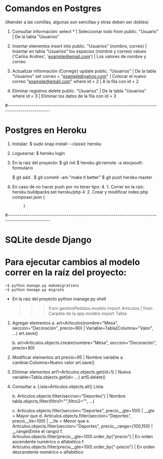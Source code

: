 # Comandos en Postgres
(Atender a las comillas, algunas son sencillas y otras deben ser dobles)

1. Consultar información:
	select *																					| Seleccionar todo
	from public. "Usuario"														| De la tabla "Usuarios"

2. Insertar elementos
	insert into public. "Usuarios" (nombre, correo)   | Insertar en tabla "Usuarios" los espacios (nombre y correo)
	values ('Carlos Andres', 'example@email.com')		  | Los valores de nombre y correo
	
3. Actualizar información (Corregir)
	update public. "Usuarios"													| De la tabla "Usuarios"
	set correo = "example@yahoo.com"									| Colocar el nuevo correo "example@email.com"
	where id = 2																			| A la fila con id = 2
	
4. Eliminar registros
	delete public. "Usuarios"													| De la tabla "Usuarios"
	where id = 3																			| Eliminar los datos de la fila con id = 3

#---------------------------------------------------------------------------------------------------

# Postgres en Heroku

1. Instalar:
    $ sudo snap install --classic heroku

2. Loguearse:
    $ heroku login

3. En la raiz del proyecto:
    $ git init
    $ heroku git:remote -a stocpoolt-formulario

    $ git add .
    $ git commit -am "make it better"
    $ git push heroku master

4. En caso de no hacer push por no tener tipo:
    4. 1. Correr en la raiz:
        heroku buildpacks:set heroku/php
    4. 2. Crear y modificar
        index.php
            <?php include_once("index.html"); ?>
        composer.json
            {

            }

#---------------------------------------------------------------------------------------------------

# SQLite desde Django
# Para ejecutar cambios al modelo correr en la raíz del proyecto:
	~$ python manage.py makemigrations
	~$ python manage.py migrate

- En la raiz del proyecto
	python manage.py shell
	>>> from gestionPedidos.models import Articulos   | from Carpeta de la app.models import Tabla

1. Agregar elementos
	a. art=Articulos(nombre="Mesa", seccion="Decoración", precio=90) | Variable=Tabla(Columna="Valor", ...)
	   art.save()
	
	b. art=Articulos.objects.create(nombre="Mesa", seccion="Decoración", precio=90)
	
2. Modificar elementos
	art.precio=95                                     | Nombre variable a cambiar.Columna=Nuevo valor
	art.save()
	
3. Eliminar elementos
	art1=Articulos.objects.get(id=1)									| Nueva variable=Tabla.objects.get(id= ...)
	art5.delete()
	
4. Consultar
	a. Lista=Articulos.objects.all()
		 Lista
		 
	b. Articulos.objects.filter(seccion="Deportes")		| Nombre tabla.objects,filter(filtro1="",filtro2="", ...)
	
	c. Articulos.objects.filter(seccion="Deportes", precio__gte=100)					| __gte = Mayor que
	d. Articulos.objects.filter(seccion="Deportes", precio__lte=100)					| __lte = Menor que
	e. Articulos.objects.filter(seccion="Deportes", precio__range=(100,150)		| __range(Entre el rango)
	f. Articulos.objects.filter(precio__gte=100).order_by("precio")						| En orden ascendente numérico o alfabético
	f. Articulos.objects.filter(precio__gte=100).order_by("-precio")					| En orden descendente numérico o alfabético